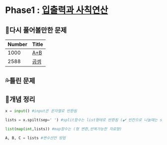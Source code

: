 # Phase1 : [입출력과 사칙연산](https://www.acmicpc.net/step/1)



## 💫다시 풀어볼만한 문제

| Number | Title                                        |
| ------ | -------------------------------------------- |
| 1000   | [A+B](https://www.acmicpc.net/problem/1000)  |
| 2588   | [곱셈](https://www.acmicpc.net/problem/2588) |



## 💦틀린 문제



## 📑개념 정리 

```python
x = input() #input은 문자열로 반환됨

lists = x.spilt(sep=' ') #split함수는 list형태로 반환됨 (✔️ 빈칸으로 나눌때는 sep=' '는 생략가능)

list(map(int,lists)) #map함수는 (형 변환,반복가능한 자료형)

A, B, C = lists #변수선언 방법
```

